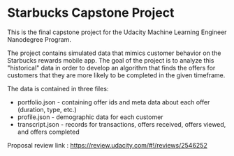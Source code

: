 # Starbucks Capstone Project

This is the final capstone project for the Udacity Machine Learning Engineer Nanodegree Program.

The project contains simulated data that mimics customer behavior on the Starbucks rewards mobile app. 
The goal of the project is to analyze this "historical" data in order to develop an algorithm that finds
the offers for customers that they are more likely to be completed in the given timeframe.

The data is contained in three files:

- portfolio.json - containing offer ids and meta data about each offer (duration, type, etc.)
- profile.json - demographic data for each customer
- transcript.json - records for transactions, offers received, offers viewed, and offers completed



Proposal review link :
https://review.udacity.com/#!/reviews/2546252
